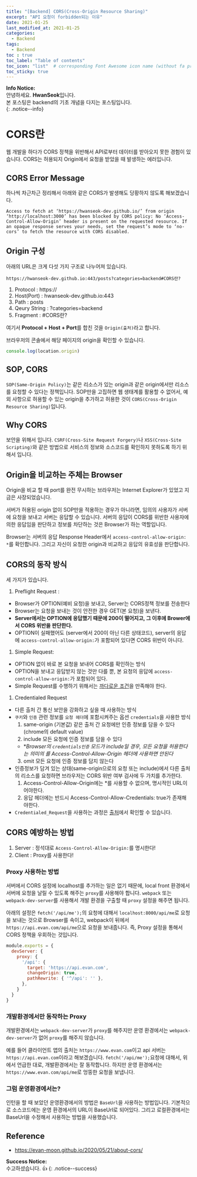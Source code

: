 ```yaml
---
title: "[Backend] CORS(Cross-Origin Resource Sharing)"
excerpt: "API 요청이 forbidden되는 이유"
date: 2021-01-25
last_modified_at: 2021-01-25 
categories:
  - Backend
tags:
  - Backend
toc : true
toc_label: "Table of contents"
toc_icon: "list"  # corresponding Font Awesome icon name (without fa prefix)
toc_sticky: true
---
```


**Info Notice:**  
안녕하세요. **HwanSeok**입니다.  
본 포스팅은 backend의 기초 개념을 다지는 포스팅입니다.  
{: .notice--info}

# CORS란

웹 개발을 하다가 CORS 정책을 위반해서 API로부터 데이터를 받아오지 못한 경험이 있습니다. CORS는 허용되지 Origin에서 요청을 받았을 때 발생하는 에러입니다.  

## CORS Error Message 

하나씩 차근차근 정리해서 아래와 같은 CORS가 발생해도 당황하지 않도록 해보겠습니다.  

```
Access to fetch at ‘https://hwanseok-dev.github.io/’ from origin ‘http://localhost:3000’ has been blocked by CORS policy: No ‘Access-Control-Allow-Origin’ header is present on the requested resource. If an opaque response serves your needs, set the request’s mode to ‘no-cors’ to fetch the resource with CORS disabled.
```

## Origin 구성

아래의 URL은 크게 다섯 가지 구조로 나누어져 있습니다.  

```
https://hwanseok-dev.github.io:443/posts?categories=backend#CORS란?  
``` 

1. Protocol : https://
1. Host(Port) : hwanseok-dev.github.io:443
1. Path : posts
1. Qeury String : ?categories=backend
1. Fragment : #CORS란? 

여기서 **Protocol + Host + Port**를 합친 것을 `Origin(출처)`라고 합니다.  

브라우저의 콘솔에서 해당 페이지의 origin을 확인할 수 있습니다.  

```javascript
console.log(location.origin)
```   

## SOP, CORS

`SOP(Same-Origin Policy)`는 같은 리소스가 있는 origin과 같은 origin에서만 리소스를 요청할 수 있다는 정책입니다. SOP만을 고집하면 웹 생태계를 활용할 수 없어서, 예외 사항으로 허용할 수 있는 origin을 추가하고 허용한 것이 `CORS(Cross-Origin Resource Sharing)`입니다.  


## Why CORS

보안을 위해서 입니다. `CSRF(Cross-Site Request Forgery)`나 `XSS(Cross-Site Scripting)`와 같은 방법으로 서비스의 정보와 소스코드를 확인하지 못하도록 하기 위해서 입니다.  

## Origin을 비교하는 주체는 Browser

Origin을 비교 할 때 port를 완전 무시하는 브라우저는 Internet Explorer가 있었고 지금은 사장되었습니다.  

서버가 허용된 origin 없이 SOP만을 적용하는 경우가 아니라면, 임의의 사용자가 서버에 요청을 보내고 서버는 응답할 수 있습니다. 서버의 응답이 CORS를 위반한 사용자에 의한 응답임을 판단하고 정보를 차단하는 것은 Browser가 하는 역할입니다.  

Browser는 서버의 응답 Response Header에서 `access-control-allow-origin: *`를 확인합니다. 그리고 자신이 요청한 origin과 비교하고 응답의 유효성을 판단합니다.  


## CORS의 동작 방식

세 가지가 있습니다. 

1. Preflight Request : 
  - Browser가 OPTION(예비 요청)을 보내고, Server는 CORS정책 정보를 전송한다
  - Browser는 요청을 보내는 것이 안전한 경우 GET(본 요청)을 보낸다. 
  - **Server에서는 OPTION에 응답했기 때문에 200이 떨어지고, 그 이후에 Brower에서 CORS 위반을 판단한다.**
  - OPTION이 실패했어도 (server에서 200이 아닌 다른 상태코드), server의 응답에 `access-control-allow-origin:`가 포함되어 있다면 CORS 위반이 아니다.
1. Simple Request:
  - OPTION 없이 바로 본 요청을 보내어 CORS를 확인하는 방식
  - OPTION을 보내고 응답받지 않는 것만 다를 뿐, 본 요청의 응답에 `access-control-allow-origin:`가 포함되어 있다.
  - Simple Request를 수행하기 위해서는 [까다로운 조건](https://evan-moon.github.io/2020/05/21/about-cors/#simple-request)을 만족해야 한다.  
1. Credentialed Request
  - 다른 출처 간 통신 보안을 강화하고 싶을 때 사용하는 방식
  - `쿠키`와 `인증` 관련 정보를 `요청 헤더`에 포함시켜주는 옵션 `credentials`을 사용한 방식
    1. same-origin (기본값)	같은 출처 간 요청에만 인증 정보를 담을 수 있다(chrome의 default value)
    2. include	모든 요청에 인증 정보를 담을 수 있다
      - **Browser의 `credentials인증` 모드가 include일 경우, 모든 요청을 허용한다는 의미의 *를 Access-Control-Allow-Origin 헤더에 사용하면 안된다**
    3. omit	모든 요청에 인증 정보를 담지 않는다
  - 인증정보가 담겨 있는 상태(same-origin으로의 요청 또는 include)에서 다른 출처의 리소스를 요청하면 브라우저는 CORS 위반 여부 검사에 두 가치를 추가한다. 
    1. Access-Control-Allow-Origin에는 *를 사용할 수 없으며, 명시적인 URL이어야한다.
    1. 응답 헤더에는 반드시 Access-Control-Allow-Credentials: true가 존재해야한다.
  - `Credentialed_Request`을 사용하는 과정은 [출처](https://evan-moon.github.io/2020/05/21/about-cors/#credentialed-request)에서 확인할 수 있습니다.  

## CORS 예방하는 방법 

1. Server : 정석대로 `Access-Control-Allow-Origin:`를 명시한다!  
1. Client : Proxy를 사용한다!  

### Proxy 사용하는 방법

서버에서 CORS 설정에 localhost를 추가하는 일은 없기 때문에, local front 환경에서 서버에 요청을 날릴 수 있도록 해주는 `proxy`를 사용해야 합니다. `webpack` 또는 `webpack-dev-server`를 사용해서 개발 환경을 구출할 때 `proxy` 설정을 해주면 됩니다.  

아래의 설정은 `fetch('/api/me');`의 요청에 대해서 `localhost:8000/api/me`로 요청을 보내는 것으로 Browser를 속이고, webpack이 뒤에서 `https://api.evan.com/api/me`으로 요청을 보내줍니다. 즉, Proxy 설정을 통해서 CORS 정책을 우회하는 것입니다.  

```javascript
module.exports = {
  devServer: {
    proxy: {
      '/api': {
        target: 'https://api.evan.com',
        changeOrigin: true,
        pathRewrite: { '^/api': '' },
      },
    }
  }
}
```

### 개발환경에서만 동작하는 Proxy

개발환경에서는 `webpack-dev-server`가 `proxy`를 해주지만 운영 환경에서는 `webpack-dev-server`가 없어 `proxy`를  해주지 않습니다.  

예를 들어 클라이언트 앱의 출처는 `https://www.evan.com`이고 api 서버는 `https://api.evan.com`이라고 해보겠습니다. `fetch('/api/me');`요청에 대해서, 위에서 언급한 대로, 개발환경에서는 잘 동작합니다. 하지만 운영 환경에서는 `https://www.evan.com/api/me`로 엉뚱한 요청을 보냅니다.  

### 그럼 운영환경에서는?  

인턴을 할 때 보았던 운영환경에서의 방법은 `BaseUrl`을 사용하는 방법입니다. 기본적으로 소스코드에는 운영 환경에서의 URL이 BaseUrl로 되어있다. 그리고 로컬환경에서는 BaseUrl을 수정해서 사용하는 방법을 사용했습니다.   

## Reference

- <https://evan-moon.github.io/2020/05/21/about-cors/>

**Success Notice:**  
수고하셨습니다. :+1:
{: .notice--success}
